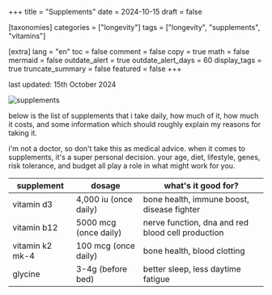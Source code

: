 +++
title = "Supplements"
date = 2024-10-15
draft = false

[taxonomies]
categories = ["longevity"]
tags = ["longevity", "supplements", "vitamins"]

[extra]
lang = "en"
toc = false
comment = false
copy = true
math = false
mermaid = false
outdate_alert = true
outdate_alert_days = 60
display_tags = true
truncate_summary = false
featured = false
+++

last updated: 15th October 2024

![supplements](https://char.blog/img/posts/supplements.png)

below is the list of supplements that i take daily, how much of it, how much it costs, and some information which should roughly explain my reasons for taking it.

i'm not a doctor, so don't take this as medical advice. when it comes to supplements, it's a super personal decision. your age, diet, lifestyle, genes, risk tolerance, and budget all play a role in what might work for you.

| supplement | dosage | what's it good for? |
|------------|--------|---------------------|
| vitamin d3 | 4,000 iu (once daily) | bone health, immune boost, disease fighter |
| vitamin b12 | 5000 mcg (once daily) | nerve function, dna and red blood cell production |
| vitamin k2 mk-4 | 100 mcg (once daily) | bone health, blood clotting |
| glycine | 3-4g (before bed) | better sleep, less daytime fatigue |

